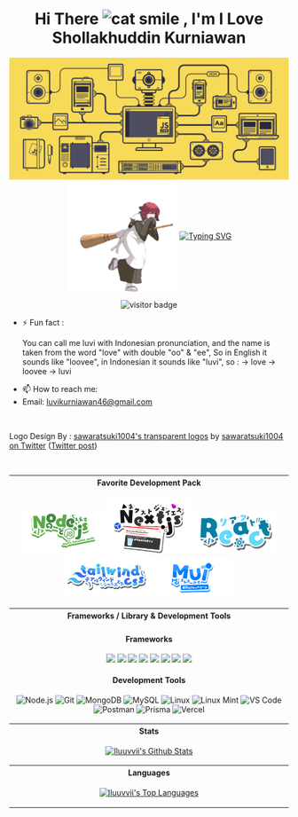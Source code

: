   <h1 align="center">
    Hi There
    <img src="https://raw.githubusercontent.com/Tarikul-Islam-Anik/Animated-Fluent-Emojis/master/Emojis/Smilies/Grinning%20Cat%20with%20Smiling%20Eyes.png" alt="cat smile" width="40" height="40" />
    , I'm I Love Shollakhuddin Kurniawan
  </h1>
  
  <p align="center">
    <img src="https://github.com/lluuvvii/lluuvvii/blob/main/js.gif" alt="jsgif" >
  <img src="https://github.com/lluuvvii/lluuvvii/blob/main/kohaku-melty-blood.gif" alt="Kohaku" width="200" height="200" align="center" />
  <a href="https://git.io/typing-svg"><img src="https://readme-typing-svg.demolab.com?font=Fira+Code&duration=2000&pause=1000&color=FF4545&background=FFFFFF00&center=false&vCenter=true&random=false&width=435&lines=A+fullstack+web+developer;flexible+and+dynamic+principle;Casual+Gamer;Otaku/Weeb;Classical+Music+Enjoyer" alt="Typing SVG" /></a>
    <p align="center">
      <img src="https://visitor-badge.laobi.icu/badge?page_id=lluuvvii.lluuvvii&left_color=grey&right_color=red&format=true" alt="visitor badge">
    </p>

- ⚡ Fun fact : <p>
You can call me luvi with Indonesian pronunciation, and the name is taken from the word "love" with double "oo" & "ee", So in English it sounds like "loovee", in Indonesian it sounds like "luvi", so : -> love -> loovee -> luvi
</p>

- 📫 How to reach me:
- Email: luvikurniawan46@gmail.com

<br>

  <p align="left">Logo Design By : <a href="https://onedrive.live.com/?id=4B3290FB3CEB441A!9144&resid=4B3290FB3CEB441A!9144&ithint=folder&authkey=!ADkelorAY-HPbS4&cid=4b3290fb3ceb441a">sawaratsuki1004's transparent logos</a> by <a href="https://twitter.com/sawaratsuki1004">sawaratsuki1004 on Twitter</a> (<a href="https://twitter.com/sawaratsuki1004/status/1782079506083381657">Twitter post</a>)</p>
  </p>
</p>

<br>

<table width="100%">
  <tr>
    <th style="text-align: center;">Favorite Development Pack</th>
  </tr>
  <tr>
    <td>
      <p align="center">
        <img src="https://github.com/lluuvvii/lluuvvii/blob/main/Node.js.png" alt="Node.js Logo" width="150" />
        <img src="https://github.com/lluuvvii/lluuvvii/blob/main/Next.js.png" alt="Next.js Logo" width="150" />
        <img src="https://github.com/lluuvvii/lluuvvii/blob/main/React.png" alt="React Logo" width="150" />
        <img src="https://github.com/lluuvvii/lluuvvii/blob/main/Tailwindcss6.png" alt="Tailwind CSS Logo" width="150" />
        <img src="https://github.com/lluuvvii/lluuvvii/blob/main/MUIT.png" alt="MUI Logo" width="150" />
      </p>
    </td>
  </tr>
  <tr>
    <th style="text-align: center;">Frameworks / Library & Development Tools</th>
  </tr>
  <tr>
    <td>
      <h4 align="center">Frameworks</h4>
      <p align="center">
        <img src="https://img.shields.io/badge/Next-black?style=for-the-badge&logo=next.js&logoColor=white">
        <img src="https://img.shields.io/badge/tailwindcss-%2338B2AC.svg?style=for-the-badge&logo=tailwind-css&logoColor=white">
        <img src="https://img.shields.io/badge/react-%2320232a.svg?style=for-the-badge&logo=react&logoColor=%2361DAFB">
        <img src="https://img.shields.io/badge/express.js-%23404d59.svg?style=for-the-badge&logo=express&logoColor=%2361DAFB">
        <img src="https://img.shields.io/badge/bootstrap-%238511FA.svg?style=for-the-badge&logo=bootstrap&logoColor=white">
        <img src="https://img.shields.io/badge/MUI-%230081CB.svg?style=for-the-badge&logo=mui&logoColor=white">
        <img src="https://img.shields.io/badge/-React%20Query-FF4154?style=for-the-badge&logo=react%20query&logoColor=white">
        <img src="https://img.shields.io/badge/CodeIgniter-%23EF4223.svg?style=for-the-badge&logo=codeIgniter&logoColor=white">
      </p>
      <h4 align="center">Development Tools</h4>
      <p align="center">
        <img src="https://skillicons.dev/icons?i=nodejs&theme=dark" alt="Node.js">
        <img src="https://skillicons.dev/icons?i=git&theme=dark" alt="Git">
        <img src="https://skillicons.dev/icons?i=mongodb&theme=dark" alt="MongoDB">
        <img src="https://skillicons.dev/icons?i=mysql&theme=dark" alt="MySQL">
        <img src="https://skillicons.dev/icons?i=linux&theme=dark" alt="Linux">
        <img src="https://skillicons.dev/icons?i=mint&theme=dark" alt="Linux Mint">
        <img src="https://skillicons.dev/icons?i=vscode&theme=dark" alt="VS Code">
        <img src="https://skillicons.dev/icons?i=postman&theme=dark" alt="Postman">
        <img src="https://skillicons.dev/icons?i=prisma&theme=dark" alt="Prisma">
        <img src="https://skillicons.dev/icons?i=vercel&theme=dark" alt="Vercel">
      </p>
    </td>
  </tr>
  <tr>
    <th style="text-align: center;">Stats</th>
  </tr>
  <tr>
    <td>
      <p align="center">
        <a href="https://github.com/lluuvvii/">
          <img alt="lluuvvii's Github Stats" src="https://denvercoder1-github-readme-stats.vercel.app/api/?username=lluuvvii&show_icons=true&count_private=true&theme=radical#gh-dark-mode-only&hide_border=true&bg_color=1F222E&title_color=F85D7F&icon_color=F8D866" width="500px"/>
        </a>
      </p>
    </td>
  </tr>
  <tr>
    <th style="text-align: center;">Languages</th>
  </tr>
  <tr>
    <td>
      <p align="center">
        <a href="https://github.com/lluuvvii">
          <img alt="lluuvvii's Top Languages" src="https://github-readme-stats.vercel.app/api/top-langs/?username=lluuvvii&langs_count=8&layout=donut&theme=radical#gh-dark-mode-only&hide_border=true&bg_color=1F222E&title_color=F85D7F&icon_color=F8D866&hide=Jupyter%20Notebook" width="500px" />
        </a>
      </p>
    </td>
  </tr>
</table>

<!--
<img alt="snake contribution" src="https://raw.githubusercontent.com/lluuvvii/lluuvvii/output/github-contribution-grid-snake.svg" />
-->

<!--
**lluuvvii/lluuvvii** is a ✨ _special_ ✨ repository because its `README.md` (this file) appears on your GitHub profile.

Here are some ideas to get you started:

- 🔭 I’m currently working on ...
- 🌱 I’m currently learning ...
- 👯 I’m looking to collaborate on ...
- 🤔 I’m looking for help with ...
- 💬 Ask me about ...
- 📫 How to reach me: ...
- 😄 Pronouns: ...
- ⚡ Fun fact: ...
-->
